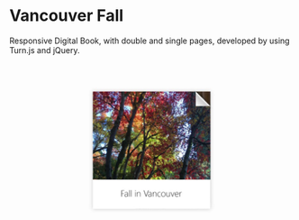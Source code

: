 # Vancouver Fall

Responsive Digital Book, with double and single pages, developed by using Turn.js and jQuery.


![Project Image](https://github.com/MarianaSouza/Vancouver_Fall_Turn.js/blob/master/documentation/vancouver-fall.jpg)
